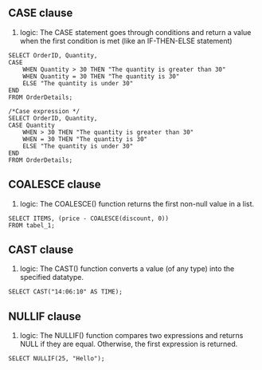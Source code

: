 ## CASE clause
1. logic: The CASE statement goes through conditions and return a value when the first condition is met (like an IF-THEN-ELSE statement)
```roomsql
SELECT OrderID, Quantity,
CASE
    WHEN Quantity > 30 THEN "The quantity is greater than 30"
    WHEN Quantity = 30 THEN "The quantity is 30"
    ELSE "The quantity is under 30"
END
FROM OrderDetails;
```
```roomsql
/*Case expression */
SELECT OrderID, Quantity,
CASE Quantity
    WHEN > 30 THEN "The quantity is greater than 30"
    WHEN = 30 THEN "The quantity is 30"
    ELSE "The quantity is under 30"
END
FROM OrderDetails;
```

## COALESCE clause
1. logic: The COALESCE() function returns the first non-null value in a list.
```roomsql
SELECT ITEMS, (price - COALESCE(discount, 0))
FROM tabel_1;
```

## CAST clause
1. logic: The CAST() function converts a value (of any type) into the specified datatype.
```roomsql
SELECT CAST("14:06:10" AS TIME);
```

## NULLIF clause
1. logic: The NULLIF() function compares two expressions and returns NULL if they are equal. Otherwise, the first expression is returned.
```roomsql
SELECT NULLIF(25, "Hello");
```